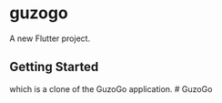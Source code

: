 # guzogo

A new Flutter project.

## Getting Started
 which is a clone of the GuzoGo application.
#   G u z o G o 
 
 
